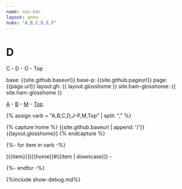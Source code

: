 ```yaml
---
name: nav-bar
layout: anno
nums: "A,B,C,D,E,F"
---
```

# D
C - D - O - Top

base: {{site.github.baseurl}}
base-p: {{site.github.pageurl}}
page: {{page.url}}
layout.gh: {{ layout.glosshome }}
site.ham-glosshome: {{ site.ham-glosshome }}

[A]({{site.github.baseurl}}/{{layout.glosshome}}#a) -
[B]({{site.github.baseurl}}/{{layout.glosshome}}#b) -
[M]({{site.github.baseurl}}/{{layout.glosshome}}#m) -
[Top]({{site.github.baseurl}}/{{layout.glosshome}})

{% assign varb = "A,B,C,D,J-P,M,Top" | split: "," %}

{% capture home %}
{{site.github.baseurl | append: '/'}}{{layout.glosshome}}
{% endcapture %}

{%- for item in varb -%}

[{{item}}]({{home}}#{{item | downcase}}) -

{%- endfor -%}



{%include show-debug.md%}
